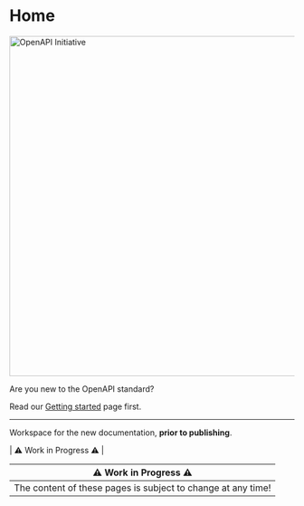 # Home

<img alt="OpenAPI Initiative" src="https://www.openapis.org/wp-content/uploads/sites/3/2018/02/OpenAPI_Logo_Pantone-1.png" width="600" height="auto">

Are you new to the OpenAPI standard? 

Read our [Getting started](start-here.md) page first.

<hr>

Workspace for the new documentation, **prior to publishing**.

| :warning: Work in Progress :warning: |

| :warning: Work in Progress :warning: |
| --- |
| The content of these pages is subject to change at any time! |
